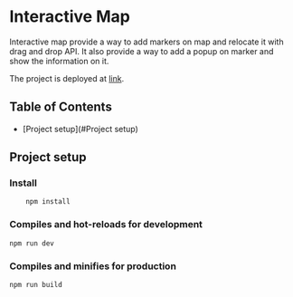 # Interactive Map

Interactive map provide a way to add markers on map and relocate it with drag and drop API.
It also provide a way to add a popup on marker and show the information on it.

The project is deployed at [link](https://interactive-map-iota.vercel.app/).

## Table of Contents

- [Project setup](#Project setup)

## Project setup

### Install

```
    npm install
```

### Compiles and hot-reloads for development

```
npm run dev
```

### Compiles and minifies for production

```
npm run build
```
